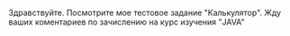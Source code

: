 Здравствуйте.
Посмотрите мое тестовое задание "Калькулятор".
Жду ваших коментариев по зачислению на курс изучения "JAVA"
